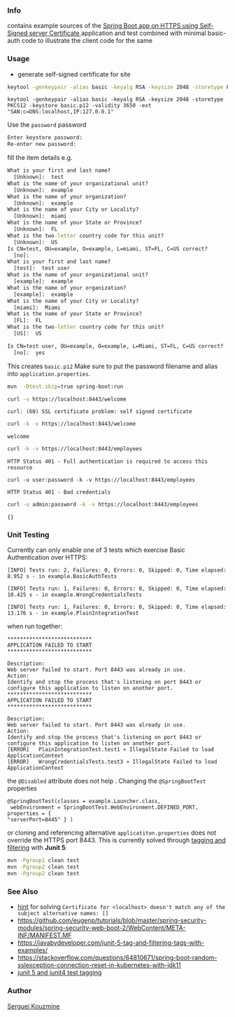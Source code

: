 ﻿### Info

contains example sources of the [Spring Boot app on HTTPS using Self-Signed server Certificate ](https://www.baeldung.com/spring-boot-https-self-signed-certificate) application and test combined with minimal basic-auth code to illustrate the  client code for the same

### Usage
* generate self-signed certificate for site
```cmd
keytool -genkeypair -alias basic -keyalg RSA -keysize 2048 -storetype PKCS12 -keystore basic.p12 -validity 3650
```

```
keytool -genkeypair -alias basic -keyalg RSA -keysize 2048 -storetype PKCS12 -keystore basic.p12 -validity 3650 -ext "SAN:c=DNS:localhost,IP:127.0.0.1"
```

Use the `password` password
```cmd
Enter keystore password:
Re-enter new password:
```
fill the item details e.g.

```cmd
What is your first and last name?
  [Unknown]:  test
What is the name of your organizational unit?
  [Unknown]:  example
What is the name of your organization?
  [Unknown]:  example
What is the name of your City or Locality?
  [Unknown]:  miami
What is the name of your State or Province?
  [Unknown]:  FL
What is the two-letter country code for this unit?
  [Unknown]:  US
Is CN=test, OU=example, O=example, L=miami, ST=FL, C=US correct?
  [no]:
What is your first and last name?
  [test]:  test user
What is the name of your organizational unit?
  [example]:  example
What is the name of your organization?
  [example]:  example
What is the name of your City or Locality?
  [miami]:  Miami
What is the name of your State or Province?
  [FL]:  FL
What is the two-letter country code for this unit?
  [US]:  US
```
```cmd
Is CN=test user, OU=example, O=example, L=Miami, ST=FL, C=US correct?
  [no]:  yes
```


This creates `basic.p12`
Make sure to put the password filename and alias into `application.properties`.

```sh
mvn  -Dtest.skip=true spring-boot:run
```
```sh
curl -v https://localhost:8443/welcome
```
```text
curl: (60) SSL certificate problem: self signed certificate
```
```sh
curl -k -v https://localhost:8443/welcome
```
```text
welcome
```

```sh
curl -k -v https://localhost:8443/employees
```
```text
HTTP Status 401 - Full authentication is required to access this resource
```
```
curl -u user:password -k -v https://localhost:8443/employees
```
```text
HTTP Status 401 - Bad credentials
```
```sh
curl -u admin:password -k -v https://localhost:8443/employees
```
```text
{}
```
### Unit Testing

Currently can only enable one of 3 tests which exercise Basic Authentication over HTTPS:
```text
[INFO] Tests run: 2, Failures: 0, Errors: 0, Skipped: 0, Time elapsed: 8.952 s - in example.BasicAuthTests
```
```text
[INFO] Tests run: 1, Failures: 0, Errors: 0, Skipped: 0, Time elapsed: 10.425 s - in example.WrongCredentialsTests
```
```text
[INFO] Tests run: 1, Failures: 0, Errors: 0, Skipped: 0, Time elapsed: 13.176 s - in example.PlainIntegrationTest
```
when run together:
```text
***************************
APPLICATION FAILED TO START
***************************

Description:
Web server failed to start. Port 8443 was already in use.
Action:
Identify and stop the process that's listening on port 8443 or configure this application to listen on another port.
***************************
APPLICATION FAILED TO START
***************************

Description:
Web server failed to start. Port 8443 was already in use.
Action:
Identify and stop the process that's listening on port 8443 or configure this application to listen on another port.
[ERROR]   PlainIntegrationTest.test1 » IllegalState Failed to load ApplicationContext
[ERROR]   WrongCredentialsTests.test3 » IllegalState Failed to load ApplicationContext
```
the `@Disabled` attribute does not help . Changing the `@SpringBootTest` properties
```
@SpringBootTest(classes = example.Launcher.class, 
 webEnvironment = SpringBootTest.WebEnvironment.DEFINED_PORT, properties = {
"serverPort=8445" } )
```
or cloning and referencing alternative `applicatiton.properties` does not override the HTTPS port 8443. This is currently solved through [tagging and filtering](https://www.baeldung.com/junit-filtering-tests) with __Junit 5__:

```sh
mvn -Pgroup1 clean test
mvn -Pgroup2 clean test
mvn -Pgroup2 clean test
```
### See Also

  * [hint](https://stackoverflow.com/questions/50928061/certificate-for-localhost-doesnt-match-any-of-the-subject-alternative-names) for solving `Certificate for <localhost> doesn't match any of the subject alternative names: []`
  * https://github.com/eugenp/tutorials/blob/master/spring-security-modules/spring-security-web-boot-2/WebContent/META-INF/MANIFEST.MF
  * https://javabydeveloper.com/junit-5-tag-and-filtering-tags-with-examples/
  * https://stackoverflow.com/questions/64810671/spring-boot-random-sslexception-connection-reset-in-kubernetes-with-jdk11
  * [junit 5 and junit4 test tagging](https://www.baeldung.com/junit-filtering-tests)

### Author

[Serguei Kouzmine](kouzmine_serguei@yahoo.com)
